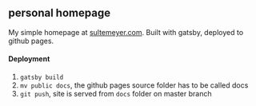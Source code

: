 ## personal homepage
My simple homepage at [sultemeyer.com](https://sultemeyer.com). Built with gatsby, deployed to github pages.

#### Deployment
1. `gatsby build`
2. `mv public docs`, the github pages source folder has to be called docs 
3. `git push`, site is served from `docs` folder on master branch
